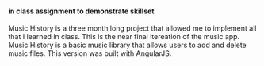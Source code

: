 #### in class assignment to demonstrate skillset
Music History is a three month long project that allowed me to implement all that I learned in class.
This is the near final itereation of the music app.
Music History is a basic music library that allows users to add and delete music files. 
This version was built with AngularJS.
